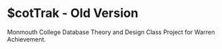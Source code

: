 # $cotTrak - Old Version
Monmouth College Database Theory and Design Class Project for Warren Achievement.
